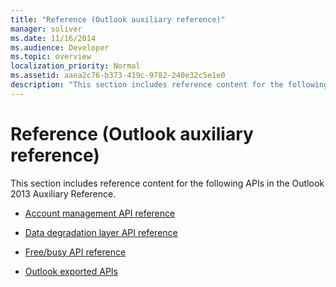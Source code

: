 ```yaml
---
title: "Reference (Outlook auxiliary reference)"
manager: soliver
ms.date: 11/16/2014
ms.audience: Developer
ms.topic: overview
localization_priority: Normal
ms.assetid: aaea2c76-b373-419c-9782-240e32c5e1e0
description: "This section includes reference content for the following APIs in the Outlook 2013 Auxiliary Reference."
---
```


# Reference (Outlook auxiliary reference)

This section includes reference content for the following APIs in the Outlook 2013 Auxiliary Reference.

- [Account management API reference](account-management-api-reference.md)
    
- [Data degradation layer API reference](data-degradation-layer-api-reference.md)
    
- [Free/busy API reference](free-busy-api-reference.md)
    
- [Outlook exported APIs](outlook-exported-apis.md)
    

